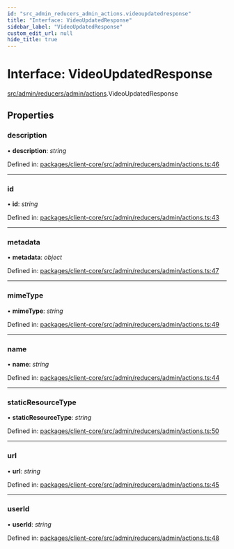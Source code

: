 ```yaml
---
id: "src_admin_reducers_admin_actions.videoupdatedresponse"
title: "Interface: VideoUpdatedResponse"
sidebar_label: "VideoUpdatedResponse"
custom_edit_url: null
hide_title: true
---
```


# Interface: VideoUpdatedResponse

[src/admin/reducers/admin/actions](../modules/src_admin_reducers_admin_actions.md).VideoUpdatedResponse

## Properties

### description

• **description**: *string*

Defined in: [packages/client-core/src/admin/reducers/admin/actions.ts:46](https://github.com/xr3ngine/xr3ngine/blob/77d12cea0/packages/client-core/src/admin/reducers/admin/actions.ts#L46)

___

### id

• **id**: *string*

Defined in: [packages/client-core/src/admin/reducers/admin/actions.ts:43](https://github.com/xr3ngine/xr3ngine/blob/77d12cea0/packages/client-core/src/admin/reducers/admin/actions.ts#L43)

___

### metadata

• **metadata**: *object*

Defined in: [packages/client-core/src/admin/reducers/admin/actions.ts:47](https://github.com/xr3ngine/xr3ngine/blob/77d12cea0/packages/client-core/src/admin/reducers/admin/actions.ts#L47)

___

### mimeType

• **mimeType**: *string*

Defined in: [packages/client-core/src/admin/reducers/admin/actions.ts:49](https://github.com/xr3ngine/xr3ngine/blob/77d12cea0/packages/client-core/src/admin/reducers/admin/actions.ts#L49)

___

### name

• **name**: *string*

Defined in: [packages/client-core/src/admin/reducers/admin/actions.ts:44](https://github.com/xr3ngine/xr3ngine/blob/77d12cea0/packages/client-core/src/admin/reducers/admin/actions.ts#L44)

___

### staticResourceType

• **staticResourceType**: *string*

Defined in: [packages/client-core/src/admin/reducers/admin/actions.ts:50](https://github.com/xr3ngine/xr3ngine/blob/77d12cea0/packages/client-core/src/admin/reducers/admin/actions.ts#L50)

___

### url

• **url**: *string*

Defined in: [packages/client-core/src/admin/reducers/admin/actions.ts:45](https://github.com/xr3ngine/xr3ngine/blob/77d12cea0/packages/client-core/src/admin/reducers/admin/actions.ts#L45)

___

### userId

• **userId**: *string*

Defined in: [packages/client-core/src/admin/reducers/admin/actions.ts:48](https://github.com/xr3ngine/xr3ngine/blob/77d12cea0/packages/client-core/src/admin/reducers/admin/actions.ts#L48)
